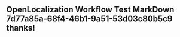 <properties
ms.topic="hero-topic"
ms.test1="hero-topic"
ms.test2="test"/>

## OpenLocalization Workflow Test MarkDown 7d77a85a-68f4-46b1-9a51-53d03c80b5c9 thanks!

